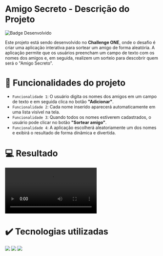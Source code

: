 # Amigo Secreto - Descrição do Projeto

![Badge Desenvolvido](http://img.shields.io/static/v1?label=STATUS&message=EM%20DESENVOLVIMENTO&color=GREEN&style=for-the-badge)

Este projeto está sendo desenvolvido no **Challenge ONE**, onde o desafio é criar uma aplicação interativa para sortear um amigo de forma aleatória.
A aplicação permite que os usuários preencham um campo de texto com os nomes dos amigos e, em seguida, realizem um sorteio para descobrir quem será o "Amigo Secreto".

# :hammer: Funcionalidades do projeto

- `Funcionalidade 1`: O usuário digita os nomes dos amigos em um campo de texto e em seguida clica no botão **"Adicionar"**.
- `Funcionalidade 2`: Cada nome inserido aparecerá automaticamente em uma lista visível na tela.
- `Funcionalidade 3`: Quando todos os nomes estiverem cadastrados, o usuário pode clicar no botão **"Sortear amigo"**.
- `Funcionalidade 4`: A aplicação escolherá aleatoriamente um dos nomes e exibirá o resultado de forma dinâmica e divertida.

# :computer: Resultado

![alt text](./assets/Amigo_Secreto.mp4)

# :heavy_check_mark: Tecnologias utilizadas

<img src="https://icongr.am/devicon/css3-original-wordmark.svg?size=59&color=currentColor" /> <img src="https://icongr.am/devicon/html5-original-wordmark.svg?size=59&color=currentColor"/> <img src="https://icongr.am/devicon/javascript-original.svg?size=59&color=currentColor"/>
